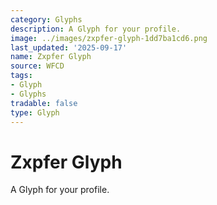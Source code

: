 ```yaml
---
category: Glyphs
description: A Glyph for your profile.
image: ../images/zxpfer-glyph-1dd7ba1cd6.png
last_updated: '2025-09-17'
name: Zxpfer Glyph
source: WFCD
tags:
- Glyph
- Glyphs
tradable: false
type: Glyph
---
```


# Zxpfer Glyph

A Glyph for your profile.

